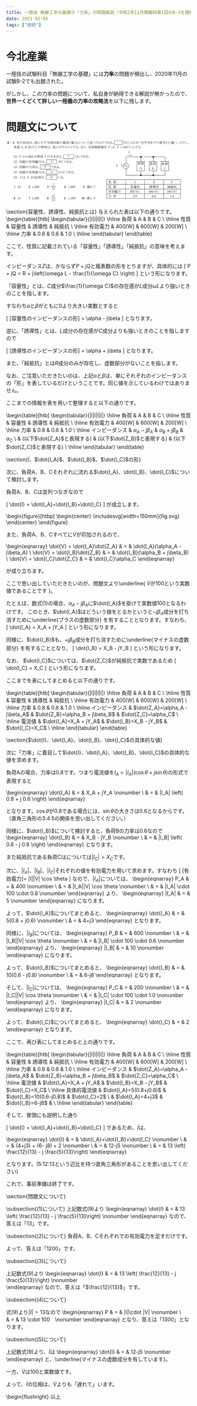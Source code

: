 ```yaml
---
title: 一陸技 無線工学の基礎の「力率」の問題解説（令和2年11月期臨時第1回のB-2を題材に）
date: 2021-02-05
tags: ["技術"]
---
```



# 今北産業
一陸技の試験科目「無線工学の基礎」には**力率**の問題が頻出し、2020年11月の試験B-2でも出題された。

がしかし、この力率の問題について、私自身が納得できる解説が無かったので、**世界一くどくて詳しい一陸義の力率の攻略法**を以下に残します。


# 問題文について

![Fig01](./images/ichirikugi_B-2.png "Fig01")



\section{容量性、誘導性、純抵抗とは}
与えられた表は以下の通りです。
\begin{table}[htb]
  \begin{tabular}{|l|l|l|l|} \hline
    負荷 & A & B & C \\ \hline
    性質 & 容量性 & 誘導性 & 純抵抗 \\ \hline
    有効電力 & 400[W] & 600[W] & 200[W] \\ \hline
    力率 & 0.8 & 0.6 & 1.0 \\ \hline
  \end{tabular}
\end{table}

ここで、性質に記載されている「容量性」「誘導性」「純抵抗」の意味を考えます。

インピーダンス$Z$は、かならず$P+jQ$と複素数の形をとりますが、具体的には
\[
P + jQ = R + j\left(\omega L - \frac{1}{\omega C} \right)
\]
という形になります。

「容量性」とは、$C$成分$\frac{1}{\omega C}$の存在感が$L$成分$\omega L$より強いときのことを指します。

すなわち$\alpha$と$\beta$がともに0より大きい実数とすると

\[
[容量性のインピーダンスの形] = \alpha - j\beta
\]
となります。

逆に、「誘導性」とは、$L$成分の存在感が$C$成分よりも強いときのことを指しますので

\[
[誘導性のインピーダンスの形] = \alpha + j\beta
\]
となります。

また、「純抵抗」とは$R$成分のみが存在し、虚数部分がないことを指します。

なお、ご注意いただきたいのは、上記$\alpha$と$\beta$は、単にそれぞれのインピーダンスの「形」を表しているだけということです。同じ値を示しているわけではありません。

ここまでの情報を表を用いて整理すると以下の通りです。

\begin{table}[htb]
  \begin{tabular}{|l|l|l|l|} \hline
    負荷 & A & B & C \\ \hline
    性質 & 容量性 & 誘導性 & 純抵抗 \\ \hline
    有効電力 & 400[W] & 600[W] & 200[W] \\ \hline
    力率 & 0.8 & 0.6 & 1.0 \\ \hline
    インピーダンス & $\alpha_A - j\beta_A$ & $\alpha_B + j\beta_B$ & $\alpha_C$ \\ 
     & (以下$\dot{Z_A}$と表現する) & (以下$\dot{Z_B}$と表現する) & (以下$\dot{Z_C}$と表現する) \\ \hline
  \end{tabular}
\end{table}



\section{$\dot{I}$、$\dot{I_A}$、$\dot{I_B}$、$\dot{I_C}$の形}

次に、負荷A、B、Cそれぞれに流れる$\dot{I_A}、\dot{I_B}、\dot{I_C}$について検討します。

負荷A、B、Cは並列つなぎなので

\[
\dot{I} = \dot{I_A}+\dot{I_B}+\dot{I_C}
\]
が成立します。

\begin{figure}[htbp]
\begin{center}
\includesvg[width=150mm]{fig.svg}
\end{center}
\end{figure}




また、負荷A、B、Cすべてに$\dot{V}$が印加されるので、

\begin{eqnarray}
\dot{V} = \dot{I_A}\dot{Z_A} & = & \dot{I_A}(\alpha_A - j\beta_A) \\
\dot{V} = \dot{I_B}\dot{Z_B} & = & \dot{I_B}(\alpha_B + j\beta_B) \\
\dot{V} = \dot{I_C}\dot{Z_C} & = & \dot{I_C}\alpha_C
\end{eqnarray}

が成り立ちます。

ここで思い出していただきたいのが、問題文より\underline{ $\dot{V}$が100という実数値であることです }。



たとえば、数式(1)の場合、$\alpha_A - j\beta_A$に$\dot{I_A}$を掛けて実数値100となるわけです。
このとき、$\dot{I_A}$はどういう値をとるかというと$-j\beta_A$成分を打ち消すために\underline{プラスの虚数部分}
を有することとなります。すなわち、
\[
\dot{I_A} = X_A + jY_A
\]
という形になります。

同様に、$\dot{I_B}$も、$+j\beta_B$成分を打ち消すために\underline{マイナスの虚数部分}
を有することとなり、
\[
\dot{I_B} = X_B - jY_B
\]
という形になります。

なお、 $\dot{I_C}$については、$\dot{Z_C}$が純抵抗で実数であるため
\[
\dot{I_C} = X_C
\]
という形になります。

ここまでを表にしてまとめると以下の通りです。

\begin{table}[htb]
  \begin{tabular}{|l|l|l|l|} \hline
    負荷 & A & B & C \\ \hline
    性質 & 容量性 & 誘導性 & 純抵抗 \\ \hline
    有効電力 & 400[W] & 600[W] & 200[W] \\ \hline
    力率 & 0.8 & 0.6 & 1.0 \\ \hline
    インピーダンス & $\dot{Z_A}=\alpha_A - j\beta_A$ & $\dot{Z_B}=\alpha_B + j\beta_B$ & $\dot{Z_C}=\alpha_C$ \\ \hline
    電流値 & $\dot{I_A}=X_A + jY_A$ & $\dot{I_B}=X_B - jY_B$ & $\dot{I_C}=X_C$ \\ \hline
  \end{tabular}
\end{table}

\section{$\dot{I}、\dot{I_A}、\dot{I_B}、\dot{I_C}$の具体的な値}

次に「力率」に着目して$\dot{I}、\dot{I_A}、\dot{I_B}、\dot{I_C}$の具体的な値を求めます。

負荷Aの場合、力率は0.8です。つまり電流値を$I_A = |I_A|( \cos \theta + j \sin \theta )$の形式で表現すると

\begin{eqnarray}
\dot{I_A} & = & X_A + jY_A \nonumber \\
          & = & |I_A| \left( 0.8 + j 0.6 \right)
\end{eqnarray}

となります。$\cos \theta$が0.8である場合には、$\sin \theta$の大きさは0.6となるからです。
（直角三角形の3:4:5の関係を思い出してください。）

同様に、$\dot{I_B}$について検討すると、負荷Bの力率は0.6なので
\begin{eqnarray}
\dot{I_B} & = & X_B - jY_B \nonumber \\
          & = & |I_B| \left( 0.6 - j 0.8 \right)
\end{eqnarray}
となります。

また純抵抗である負荷Cはについては$|I_C|=X_C$です。

次に、$|I_A|$、$|I_B|$、$|I_C|$それぞれの値を有効電力を用いて求めます。すなわち
\[
[有効電力]= |I||V| \cos \theta
\]
なので、$|I_A|$については、
\begin{eqnarray}
P_A  & = & 400 \nonumber \\
     & = & |I_A||V| \cos \theta \nonumber \\
     & = &  |I_A| \cdot 100 \cdot 0.8 \nonumber 
\end{eqnarray}
より、
\begin{eqnarray}
|I_A|  & = & 5 \nonumber
\end{eqnarray}
になります。

よって、$\dot{I_A}$についてまとめると、
\begin{eqnarray}
\dot{I_A} & = & 5(0.8 + j0.6) \nonumber \\
          & = & 4+j3
\end{eqnarray}
となります。

同様に、$|I_B|$については、
\begin{eqnarray}
P_B  & = & 600 \nonumber \\
     & = & |I_B||V| \cos \theta \nonumber \\
     & = &  |I_B| \cdot 100 \cdot 0.6 \nonumber 
\end{eqnarray}
より、
\begin{eqnarray}
|I_B|  & = & 10 \nonumber
\end{eqnarray}
になります。

よって、$\dot{I_B}$についてまとめると、
\begin{eqnarray}
\dot{I_B} & = & 10(0.6 - j0.8) \nonumber \\
          & = & 6-j8
\end{eqnarray}
となります。

そして、$|I_C|$については、
\begin{eqnarray}
P_C  & = & 200 \nonumber \\
     & = & |I_C||V| \cos \theta \nonumber \\
     & = &  |I_C| \cdot 100 \cdot 1.0 \nonumber 
\end{eqnarray}
より、
\begin{eqnarray}
|I_C|  & = & 2 \nonumber
\end{eqnarray}
になります。

よって、$\dot{I_C}$についてまとめると、
\begin{eqnarray}
\dot{I_C} & = & 2
\end{eqnarray}
となります。

ここで、再び表にしてまとめると上の通りです。

\begin{table}[htb]
  \begin{tabular}{|l|l|l|l|} \hline
    負荷 & A & B & C \\ \hline
    性質 & 容量性 & 誘導性 & 純抵抗 \\ \hline
    有効電力 & 400[W] & 600[W] & 200[W] \\ \hline
    力率 & 0.8 & 0.6 & 1.0 \\ \hline
    インピーダンス & $\dot{Z_A}=\alpha_A - j\beta_A$ & $\dot{Z_B}=\alpha_B + j\beta_B$ & $\dot{Z_C}=\alpha_C$ \\ \hline
    電流値 & $\dot{I_A}=X_A + jY_A$ & $\dot{I_B}=X_B - jY_B$ & $\dot{I_C}=X_C$ \\ \hline
    具体的電流値 & $\dot{I_A}=5(0.8+j0.6)$ & $\dot{I_B}=10(0.6-j0.8)$ & $\dot{I_C}=2$ \\
                 & $\dot{I_A}=4+j3$ & $\dot{I_B}=6-j8$ &  \\ \hline
  \end{tabular}
\end{table}

そして、冒頭にも説明した通り

\[
\dot{I} = \dot{I_A}+\dot{I_B}+\dot{I_C}
\]
であるため、$\dot{I}$は、

\begin{eqnarray}
\dot{I} & = & \dot{I_A}+\dot{I_B}+\dot{I_C} \nonumber \\
        & = & (4+j3) + (6- j8) + 2 \nonumber \\
        & = & 12-j5 \nonumber \\
        & = & 13 \left( \frac{12}{13}  - j \frac{5}{13}\right)
\end{eqnarray}

となります。(5:12:13という辺比を持つ直角三角形があることを思い出してください)

これで、事前準備は終了です。


\section{問題文について}

\subsection{(1)について}
上記数式(9)より
\begin{eqnarray}
\dot{I} & = &  13 \left( \frac{12}{13}  - j \frac{5}{13}\right) \nonumber
\end{eqnarray}
なので、答えは「13」です。

\subsection{(2)について}
負荷A、B、Cそれぞれでの有効電力を足すだけです。

よって、答えは「1200」です。

\subsection{(3)について}

上記数式(9)より
\begin{eqnarray}
\dot{I} & = &  13 \left( \frac{12}{13}  - j \frac{5}{13}\right) \nonumber     
\end{eqnarray}
なので、答えは「$\frac{12}{13}$」です。

\subsection{(4)について}

式(9)より$|I|=13$なので
\begin{eqnarray}
P & = &   |I|\cdot |V| \nonumber \\        
  & = &   13 \cdot 100　\nonumber
\end{eqnarray}
となり、答えは「1300」となります。

\subsection{(5)について}

上記数式(9)より、$\dot{I}$は
\begin{eqnarray}
\dot{I} & = &  12-j5 \nonumber
\end{eqnarray}
と、\underline{マイナスの虚数成分を有しています}。

一方、$\dot{V}$は100と実数値です。

よって、$\dot{I}$の位相は、$\dot{V}$よりも「遅れて」います。




\begin{flushright}
以上
